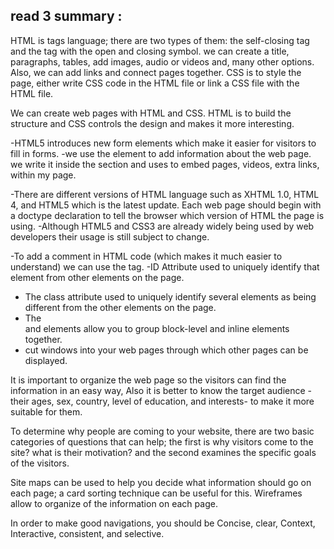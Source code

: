 ## read 3 summary : 


HTML is tags language; there are two types of them: the self-closing tag and the tag with the open and closing symbol.
we can create a title, paragraphs, tables, add images, audio or videos and, many other options. Also, we can add links and connect pages together.
CSS is to style the page, either write CSS code in the HTML file or link a CSS file with the HTML file.

We can create web pages with HTML and CSS. HTML is to build the structure and CSS controls the design and makes it more interesting.

-HTML5 introduces new form elements which make it easier for visitors to fill in forms.
-we use the <meta> element to add information about the web page. we write it inside the <head> section and <embed> uses to embed pages, videos, extra links, within my page.

-There are different versions of HTML language such as XHTML 1.0, HTML 4, and HTML5 which is the latest update. Each web page should begin with a doctype declaration to tell the browser which version of HTML the page is using. 
-Although HTML5 and CSS3 are already widely being used by web developers their usage is still subject to change.

-To add a comment in HTML code (which makes it much easier to understand) we can use the <!-- --> tag.
-ID Attribute used to uniquely identify that element from other elements on the page.
- The class attribute used to uniquely identify several elements as being different from the other elements on the page.
- The <div> and <span> elements allow you to group block-level and inline elements together.
- <iframes> cut windows into your web pages through which other pages can be displayed.

It is important to organize the web page so the visitors can find the information in an easy way, Also it is better to know the target audience -their ages, sex, country, level of education,  and interests- to make it more suitable for them.

To determine why people are coming to your website, there are two basic categories of questions that can help; the first is why visitors come to the site? what is their motivation? and the second examines the specific goals of the visitors.

Site maps can be used to help you decide what information should go on each page; a card sorting technique can be useful for this.
 Wireframes allow to organize of the information on each page.

In order to make good navigations, you should be Concise, clear, Context, Interactive, consistent, and selective.

